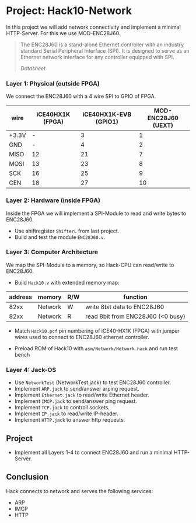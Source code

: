 # Project: Hack10-Network

In this project we will add network connectivity and implement a minimal HTTP-Server. For this we use MOD-ENC28J60.
> The ENC28J60 is a stand-alone Ethernet controller with an industry standard Serial Peripheral Interface (SPI). It is designed to serve as an Ethernet network interface for any controller equipped with SPI.
>
> *Datasheet*

### Layer 1: Physical (outside FPGA)

We connect the ENC28J60 with a 4 wire SPI to GPIO of FPGA.

|wire|iCE40HX1K (FPGA)|iCE40HX1K-EVB (GPIO1)|MOD-ENC28J60 (UEXT)|
|-|-|-|-|
|+3.3V|-|3|1|
|GND|-|4|2|
|MISO|12|21|7|
|MOSI|13|23|8|
|SCK|16|25|9|
|CEN|18|27|10|

### Layer 2: Hardware (inside FPGA)
Inside the FPGA we will implement a SPI-Module to read and write bytes to ENC28J60.
* Use shiftregister `ShifterL` from last project.
* Build and test the module `ENC28J60.v`.

### Layer 3: Computer Architecture
We map the SPI-Module to a memory, so Hack-CPU can read/write to ENC28J60.

* Build `Hack10.v` with extended memory map:

 |address | memory|R/W|function|
 |-|-|-|-|
 |82xx|Network|W|write 8bit data to ENC28J60|
 |82xx|Network|R|read 8bit from ENC28J60 (<0 busy)|

* Match `Hack10.pcf` pin numbering of iCE40-HX1K (FPGA) with jumper wires used to connect to ENC28J60 ethernet controller.

* Preload ROM of Hack10 with `asm/Network/Network.hack` and run test bench

### Layer 4: Jack-OS

* Use `NetworkTest` (NetworkTest.jack) to test ENC28J60 controller.
* Implement `ARP.jack` to send/answer arping request.
* Implement `Ethernet.jack` to read/write Ethernet header.
* Implement `IMCP.jack` to send/answer ping request.
* Implement `TCP.jack` to controll sockets.
* Implement `IP.jack` to read/write IP-header.
* Implement `HTTP.jack` to answer http requests.


## Project
* Implement all Layers 1-4 to connect ENC28J60 and run a minimal HTTP-Server.

## Conclusion
Hack connects to network and serves the following services:
* ARP
* IMCP
* HTTP
